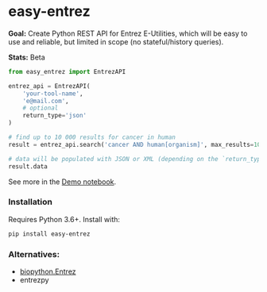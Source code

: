 # easy-entrez

**Goal:** Create Python REST API for Entrez E-Utilities, which will be easy to use and reliable, but limited in scope (no stateful/history queries).

**Stats:** Beta


```python
from easy_entrez import EntrezAPI

entrez_api = EntrezAPI(
    'your-tool-name',
    'e@mail.com',
    # optional
    return_type='json'
)

# find up to 10 000 results for cancer in human
result = entrez_api.search('cancer AND human[organism]', max_results=10_000)

# data will be populated with JSON or XML (depending on the `return_type` value)
result.data
```

See more in the [Demo notebook](./Demo.ipynb).


### Installation

Requires Python 3.6+. Install with:


```bash
pip install easy-entrez
```

### Alternatives:

- [biopython.Entrez](https://biopython.org/docs/1.74/api/Bio.Entrez.html)
- entrezpy
